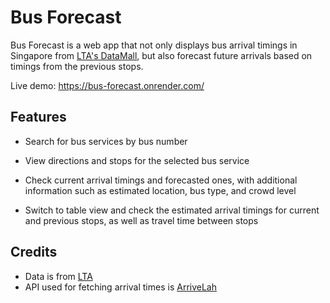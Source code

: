 # Bus Forecast

Bus Forecast is a web app that not only displays bus arrival timings in Singapore from [LTA's DataMall](https://datamall.lta.gov.sg/content/datamall/en.html), but also forecast future arrivals based on timings from the previous stops.

Live demo: https://bus-forecast.onrender.com/

## Features

- Search for bus services by bus number

- View directions and stops for the selected bus service

- Check current arrival timings and forecasted ones, with additional information such as estimated location, bus type, and crowd level

- Switch to table view and check the estimated arrival timings for current and previous stops, as well as travel time between stops

## Credits

- Data is from [LTA](https://datamall.lta.gov.sg/content/datamall/en.html)
- API used for fetching arrival times is [ArriveLah](https://github.com/cheeaun/arrivelah) 